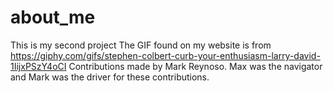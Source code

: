 # about_me
This is my second project
The GIF found on my website is from https://giphy.com/gifs/stephen-colbert-curb-your-enthusiasm-larry-david-1IijxPSzY4oCI
Contributions made by Mark Reynoso. Max was the navigator and Mark was the driver for these contributions.
